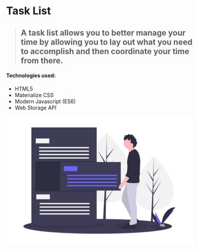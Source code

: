 # Task List

> ## A task list allows you to better manage your time by allowing you to lay out what you need to accomplish and then coordinate your time from there.

#### Technologies used:
* HTML5
* Materialize CSS
* Modern Javascript (ES6)
* Web Storage API

![image](https://github.com/tushar-kamra/Modern-Javascript/blob/master/Task%20List/task.png)
